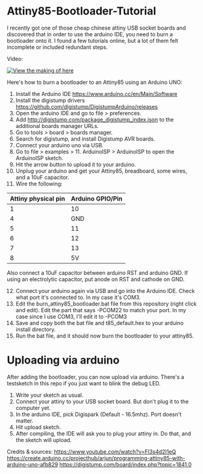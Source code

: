 # Attiny85-Bootloader-Tutorial
I recently got one of those cheap chinese attiny USB socket boards and discovered that in order to use the arduino IDE, you need to burn a bootloader onto it. I found a few tutorials online, but a lot of them felt incomplete or included redundant steps. 

Video:

[![View the making of here](https://img.youtube.com/vi/axagDO8AKSI/0.jpg)](https://www.youtube.com/watch?v=axagDO8AKSI)

Here's how to burn a bootloader to an Attiny85 using an Arduino UNO:

1. Install the Arduino IDE https://www.arduino.cc/en/Main/Software
2. Install the digistump drivers https://github.com/digistump/DigistumpArduino/releases
3. Open the arduino IDE and go to file > preferences.
4. Add http://digistump.com/package_digistump_index.json to the additional boards manager URLs.
5. Go to tools > board > boards manager.
6. Search for digistump, and install Digistump AVR boards.
7. Connect your arduino uno via USB.
8. Go to file > examples > 11. ArduinoISP > ArduinoISP to open the ArduinoISP sketch.
9. Hit the arrow button to upload it to your arduino.
10. Unplug your arduino and get your Attiny85, breadboard, some wires, and a 10uF capacitor.
11. Wire the following:

| Attiny physical pin | Arduino GPIO/Pin |
| --- | --- |
| 1 | 10 |
| 4 | GND |
| 5 | 11 |
| 6 | 12 |
| 7 | 13 |
| 8 | 5V |

Also connect a 10uF capacitor between arduino RST and arduino GND. If using an electrolytic capacitor, put anode on RST and cathode on GND.

12. Connect your arduino again via USB and go into the Arduino IDE. Check what port it's connected to. In my case it's COM3.
13. Edit the burn_attiny85_bootloader.bat file from this repository (right click and edit). Edit the part that says -PCOM22 to match your port. In my case since I use COM3, I'll edit it to -PCOM3
14. Save and copy both the bat file and t85_default.hex to your arduino install directory.
15. Run the bat file, and it should now burn the bootloader to your attiny85.

# Uploading via arduino
After adding the bootloader, you can now upload via arduino. There's a testsketch in this repo if you just want to blink the debug LED.

1. Write your sketch as usual.
2. Connect your attiny to your USB socket board. But don't plug it to the computer yet.
3. In the arduino IDE, pick Digispark (Default - 16.5mhz). Port doesn't matter.
4. Hit upload sketch.
5. After compiling, the IDE will ask you to plug your attiny in. Do that, and the sketch will upload.


Credits & sources:
https://www.youtube.com/watch?v=FI3s4d2I1eQ
https://create.arduino.cc/projecthub/arjun/programming-attiny85-with-arduino-uno-afb829
https://digistump.com/board/index.php?topic=1841.0

